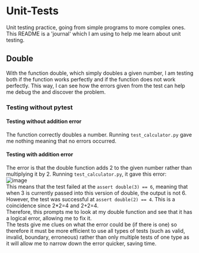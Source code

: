 # Unit-Tests
Unit testing practice, going from simple programs to more complex ones.  
This README is a 'journal' which I am using to help me learn about unit testing.
## Double
With the function double, which simply doubles a given number, I am testing both if the function works perfectly and if the function does not work perfectly.
This way, I can see how the errors given from the test can help me debug the and discover the problem.
### Testing without pytest
#### Testing without addition error
The function correctly doubles a number. 
Running `test_calculator.py` gave me nothing meaning that no errors occurred.
#### Testing with addition error
The error is that the double function adds 2 to the given number rather than multiplying it by 2.
Running `test_calculator.py`, it gave this error:  
![image](https://github.com/user-attachments/assets/b6f36d54-e2e8-4c97-9681-dd0aa415c1c5)  
This means that the test failed at the `assert double(3) == 6`, meaning that when 3 is currently passed into this version of double, the output is not 6.  
However, the test was successful at `assert double(2) == 4`. This is a coincidence since 2*2=4 and 2+2=4.  
Therefore, this prompts me to look at my double function and see that it has a logical error, allowing me to fix it.  
The tests give me clues on what the error could be (if there is one) so therefore it must be more efficient to use all types of tests (such as valid, invalid, boundary, erroneous) rather than only multiple tests of one type as it will allow me to narrow down the error quicker, saving time.
